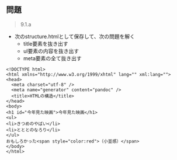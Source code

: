 ## 問題
> 9.1.a
  - 次のstructure.htmlとして保存して、次の問題を解く
    - title要素を抜き出す
    - ul要素の内容を抜き出す
    - meta要素の全て抜き出す 
```
<!DOCTYPE html>
<html xmlns="http://www.w3.org/1999/xhtml" lang="" xml:lang="">
<head>
  <meta charset="utf-8" />
  <meta name="generator" content="pandoc" />
  <title>HTMLの構造</title>
</head>
<body>
<h1 id="今年見た映画">今年見た映画</h1>
<ul>
<li>きつめのやばい</li>
<li>とととのなろり</li>
</ul>
おもしろかった<span style="color:red">（小並感）</span>
</body>
</html>
```
